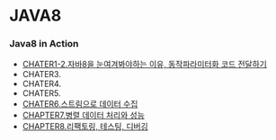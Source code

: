 # JAVA8
### Java8 in Action
* [CHATER1-2.자바8을 눈여겨봐야하는 이유, 동작파라미터화 코드 전달하기](https://github.com/himj131/JAVA8/wiki/CHAPTER-1~2.%EC%9E%90%EB%B0%948%EC%9D%84-%EB%88%88%EC%97%AC%EA%B2%A8%EB%B4%90%EC%95%BC%ED%95%98%EB%8A%94-%EC%9D%B4%EC%9C%A0,-%EB%8F%99%EC%9E%91%ED%8C%8C%EB%9D%BC%EB%AF%B8%ED%84%B0%ED%99%94-%EC%BD%94%EB%93%9C%EC%A0%84%EB%8B%AC%ED%95%98%EA%B8%B0)
* CHATER3.
* CHATER4.
* CHATER5.
* [CHATER6.스트림으로 데이터 수집](https://github.com/himj131/JAVA8/wiki/Chapter6.%EC%8A%A4%ED%8A%B8%EB%A6%BC%EC%9C%BC%EB%A1%9C-%EB%8D%B0%EC%9D%B4%ED%84%B0-%EC%88%98%EC%A7%91)
* [CHAPTER7.병렬 데이터 처리와 성능](https://github.com/himj131/JAVA8/wiki/Chapter7.%EB%B3%91%EB%A0%AC-%EB%8D%B0%EC%9D%B4%ED%84%B0-%EC%B2%98%EB%A6%AC%EC%99%80-%EC%84%B1%EB%8A%A5)
* [CHAPTER8.리팩토링, 테스팅, 디버깅](https://github.com/himj131/JAVA8/wiki/CHAPTER8.%EB%A6%AC%ED%8C%A9%ED%86%A0%EB%A7%81,-%ED%85%8C%EC%8A%A4%ED%8C%85,-%EB%94%94%EB%B2%84%EA%B9%85)

